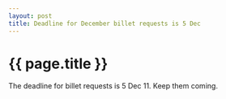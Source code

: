 ```yaml
---
layout: post
title: Deadline for December billet requests is 5 Dec
---
```


{{ page.title }}
================
The deadline for billet requests is 5 Dec 11.  Keep them coming.
